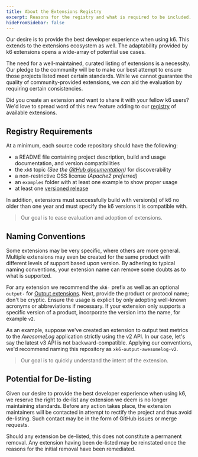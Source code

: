 ```yaml
---
title: About the Extensions Registry
excerpt: Reasons for the registry and what is required to be included.
hideFromSidebar: false
---
```


Our desire is to provide the best developer experience when using k6.
This extends to the extensions ecosystem as well.
The adaptability provided by k6 extensions opens a wide-array of potential use cases.

The need for a well-maintained, curated listing of extensions is a necessity.
Our pledge to the community will be to make our best attempt to ensure those projects listed meet certain standards.
While we cannot guarantee the quality of community-provided extensions, we _can_ aid the evaluation by requiring certain consistencies.

Did you create an extension and want to share it with your fellow k6 users?
We'd love to spread word of this new feature adding to our [registry](/extensions/get-started/explore/) of available extensions.

## Registry Requirements
At a minimum, each source code repository should have the following:

- a README file containing project description, build and usage documentation, and version compatibilities
- the `xk6` topic _(See the [GitHub documentation](https://docs.github.com/en/repositories/managing-your-repositorys-settings-and-features/customizing-your-repository/classifying-your-repository-with-topics))_ for discoverability
- a non-restrictive OSS license _(Apache2 preferred)_
- an `examples` folder with at least one example to show proper usage
- at least one [versioned release](https://docs.github.com/en/repositories/releasing-projects-on-github/managing-releases-in-a-repository)

In addition, extensions must successfully build with version(s) of k6 no older than one year and must specify the k6 versions it is compatible with.

<Blockquote mod="note" title="">

Our goal is to ease evaluation and adoption of extensions.

</Blockquote>

## Naming Conventions
Some extensions may be very specific, where others are more general. 
Multiple extensions may even be created for the same product with different levels of support based upon version.
By adhering to typical naming conventions, your extension name can remove some doubts as to what is supported.

For any extension we recommend the `xk6-` prefix as well as an optional `output-` for [Output extensions](/extensions/get-started/create/output-extensions/).
Next, provide the product or protocol name; don't be cryptic. 
Ensure the usage is explicit by only adopting well-known acronyms or abbreviations if necessary.
If your extension only supports a specific version of a product, incorporate the version into the name, for example `v2`.

As an example, suppose we've created an extension to output test metrics to the _AwesomeLog_ application strictly using the v2 API.
In our case, let's say the latest v3 API is not backward-compatible.
Applying our conventions, we'd recommend naming this repository as `xk6-output-awesomelog-v2`.

<Blockquote mod="note" title="">

Our goal is to quickly understand the intent of the extension.

</Blockquote>

## Potential for De-listing
Given our desire to provide the best developer experience when using k6, we reserve the right to de-list any extension we deem is no longer maintaining standards.
Before any action takes place, the extension maintainers will be contacted in attempt to rectify the project and thus avoid de-listing.
Such contact may be in the form of GitHub issues or merge requests.

Should any extension be de-listed, this does not constitute a permanent removal.
Any extension having been de-listed may be reinstated once the reasons for the initial removal have been remediated.
